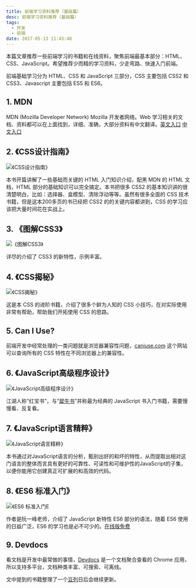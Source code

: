 ```yaml
---
title: 前端学习资料推荐（基础篇）
desc: 前端学习资料推荐（基础篇）
tags:
  - 开发
  - 前端
date: 2017-05-13 11:43:48
---
```


本篇文章推荐一些前端学习的书籍和在线资料，聚焦前端最基本部分：HTML、CSS、JavaScript。希望推荐少而精的学习资料，少走弯路、快速入门前端。

<!--more-->

前端基础学习分为 HTML、CSS 和 JavaScript 三部分，CSS 主要包括 CSS2 和 CSS3、Javascript 主要包括 ES5 和 ES6。

## 1. MDN

MDN (Mozilla Developer Network) Mozilla 开发者网络。Web 学习相关的文档、资料都可以在上面找到，详细、准确，大部分资料有中文翻译。[英文入口](https://developer.mozilla.org/en-US/) [中文入口](https://developer.mozilla.org/zh-CN/)

## 2. 《CSS设计指南》

![《CSS设计指南》](https://img3.doubanio.com/lpic/s26328623.jpg)

本书开篇讲解了一些基础而关键的 HTML 入门知识介绍，配黑 MDN 的 HTML 文档，HTML 部分的基础知识可以完全搞定。本书把很多 CSS2 的基本知识讲的很清楚明白，比如：选择器、盒模型、清除浮动等等。虽然有很多全面的 CSS 技术书籍，但是这本200多页的书已经把 CSS2 的的关键内容都讲到，CSS 的学习应该把大量时间花在实战上。

## 3. 《图解CSS3》

![《图解CSS3》](https://img3.doubanio.com/lpic/s27319226.jpg)

详尽的介绍了 CSS3 的新特性，示例丰富。

## 4. 《CSS揭秘》

![《CSS揭秘》](https://img1.doubanio.com/lpic/s28659699.jpg)

这是本 CSS 的进阶书籍，介绍了很多个鲜为人知的 CSS 小技巧，在对实际使用非常有帮助，帮助我们开拓使用 CSS 的思路。

## 5. Can I Use?

前端开发中经常处理的一类问题就是浏览器兼容性问题，[caniuse.com](http://caniuse.com/) 这个网站可以查询所有的 CSS 特性在不同浏览器上的兼容性。

## 6. 《JavaScript高级程序设计》

![《JavaScript高级程序设计》](https://img3.doubanio.com/lpic/s8958650.jpg)

江湖人称“红宝书”，与“[犀牛书](https://book.douban.com/subject/10549733/)”并称最为经典的 JavaScript 书入门书籍，需要慢慢看、反复看。

## 7. 《JavaScript语言精粹》

![《JavaScript语言精粹》](https://img3.doubanio.com/lpic/s3651235.jpg)

本书通过对JavaScript语言的分析，甄别出好的和坏的特性，从而提取出相对这门语言的整体而言具有更好的可靠性、可读性和可维护性的JavaScript的子集，以便你能用它创建真正可扩展的和高效的代码。

## 8. 《ES6 标准入门》

![《ES6 标准入门E](https://img3.doubanio.com/lpic/s28383612.jpg)

作者是阮一峰老师，介绍了 JavaScript 新特性 ES6 部分的语法，随着 ES6 使用的日益广泛，ES6 的学习也是必不可少的。[在线版免费](http://es6.ruanyifeng.com/)


## 9. Devdocs

看文档是开发中最常做的事情，[Devdocs](http://devdocs.io/) 是一个文档聚合查看的 Chrome 应用，所以支持多平台，文档种类丰富、可搜索、可离线。


文中提到的书籍整理了一个[豆列](https://www.douban.com/doulist/45987367/)日后会继续更新。
